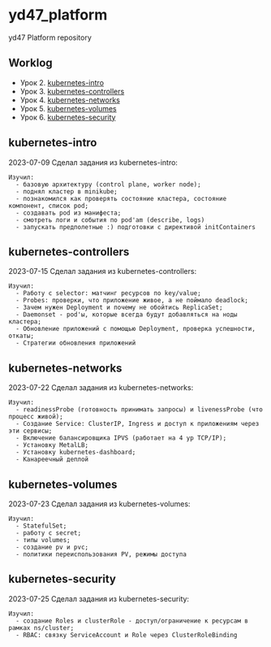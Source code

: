 # yd47_platform
yd47 Platform repository

## Worklog

- Урок 2. [kubernetes-intro](#kubernetes-intro)
- Урок 3. [kubernetes-controllers](#kubernetes-controllers)
- Урок 4. [kubernetes-networks](#kubernetes-networks)
- Урок 5. [kubernetes-volumes](#kubernetes-volumes)
- Урок 6. [kubernetes-security](#kubernetes-security)

## kubernetes-intro
2023-07-09 Сделал задания из kubernetes-intro: 
```
Изучил:
  - базовую архитектуру (control plane, worker node);
  - поднял кластер в minikube;
  - познакомился как проверять состояние кластера, состояние компонент, список pod;
  - создавать pod из манифеста;
  - смотреть логи и события по pod'am (describe, logs)
  - запускать предполетные :) подготовки с директивой initContainers
```

## kubernetes-controllers
2023-07-15 Сделал задания из kubernetes-controllers:
```
Изучил:
  - Работу с selector: матчинг ресурсов по key/value;
  - Probes: проверки, что приложение живое, а не поймало deadlock;
  - Зачем нужен Deployment и почему не обойтись ReplicaSet;
  - Daemonset - pod'ы, которые всегда будут добавляться на ноды кластера;
  - Обновление приложений с помощью Deployment, проверка успешности, откаты;
  - Стратегии обновления приложений
```

## kubernetes-networks
2023-07-22 Сделал задания из kubernetes-networks:
```
Изучил:
  - readinessProbe (готовность принимать запросы) и livenessProbe (что процесс живой);
  - Создание Service: ClusterIP, Ingress и доступ к приложениям через эти сервисы;
  - Включение балансировщика IPVS (работает на 4 ур TCP/IP); 
  - Установку MetalLB;
  - Установку kubernetes-dashboard;
  - Канареечный деплой
```

## kubernetes-volumes
2023-07-23 Сделал задания из kubernetes-volumes:
```
Изучил:
  - StatefulSet;
  - работу с secret;
  - типы volumes; 
  - создание pv и pvc;
  - политики переиспользования PV, режимы доступа
```

## kubernetes-security
2023-07-25 Сделал задания из kubernetes-security:
```
Изучил:
  - создание Roles и clusterRole - доступ/ограничение к ресурсам в рамках ns/cluster;
  - RBAC: связку ServiceAccount и Role через ClusterRoleBinding

